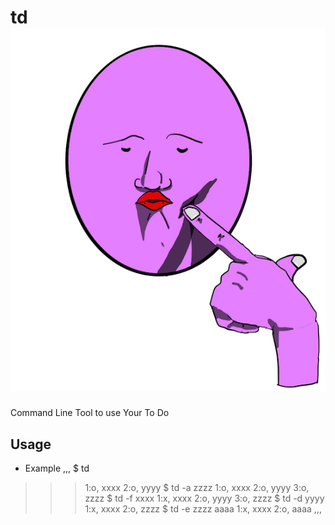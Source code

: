 # td ![logo](https://github.com/Jinmaro/td/blob/main/IMG_0334.PNG)
Command Line Tool to use Your To Do 


## Usage
 * Example
 ,,,
  $ td
 >>> 1:o, xxxx
 	2:o, yyyy
 $ td -a zzzz
 >>> 1:o, xxxx
 	2:o, yyyy
 	3:o, zzzz
 $ td -f xxxx
 >>> 1:x, xxxx
 	2:o, yyyy
 	3:o, zzzz
 $ td -d yyyy
 >>> 1:x, xxxx
 >>> 2:o, zzzz
 $ td -e zzzz aaaa
 >>> 1:x, xxxx
 	2:o, aaaa
 ,,,
